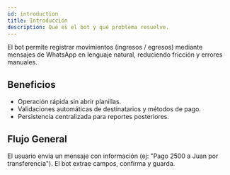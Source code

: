 ```yaml
---
id: introduction
title: Introducción
description: Qué es el bot y qué problema resuelve.
---
```


El bot permite registrar movimientos (ingresos / egresos) mediante mensajes de WhatsApp en lenguaje natural, reduciendo fricción y errores manuales.

## Beneficios
- Operación rápida sin abrir planillas.
- Validaciones automáticas de destinatarios y métodos de pago.
- Persistencia centralizada para reportes posteriores.

## Flujo General
El usuario envía un mensaje con información (ej: "Pago 2500 a Juan por transferencia"). El bot extrae campos, confirma y guarda.
